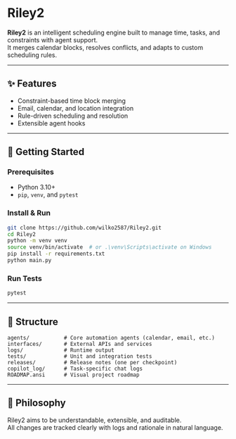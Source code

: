 
# Riley2

**Riley2** is an intelligent scheduling engine built to manage time, tasks, and constraints with agent support.  
It merges calendar blocks, resolves conflicts, and adapts to custom scheduling rules.

---

## ✨ Features

- Constraint-based time block merging
- Email, calendar, and location integration
- Rule-driven scheduling and resolution
- Extensible agent hooks

---

## 🚀 Getting Started

### Prerequisites

- Python 3.10+
- `pip`, `venv`, and `pytest`

### Install & Run

```bash
git clone https://github.com/wilko2587/Riley2.git
cd Riley2
python -m venv venv
source venv/bin/activate  # or .\venv\Scripts\activate on Windows
pip install -r requirements.txt
python main.py
```

### Run Tests

```bash
pytest
```

---

## 📁 Structure

```
agents/           # Core automation agents (calendar, email, etc.)
interfaces/       # External APIs and services
logs/             # Runtime output
tests/            # Unit and integration tests
releases/         # Release notes (one per checkpoint)
copilot_log/      # Task-specific chat logs
ROADMAP.ansi      # Visual project roadmap
```

---

## 🧠 Philosophy

Riley2 aims to be understandable, extensible, and auditable.  
All changes are tracked clearly with logs and rationale in natural language.

